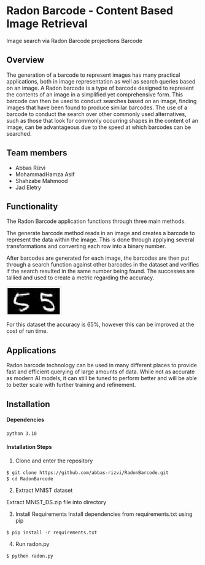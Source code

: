 # Radon Barcode - Content Based Image Retrieval

Image search via Radon Barcode projections
Barcode 

## Overview
The generation of a barcode to represent images has many practical
applications, both in image representation as well as search queries based on
an image. A Radon barcode is a type of barcode designed to represent the
contents of an image in a simplified yet comprehensive form. This barcode can
then be used to conduct searches based on an image, finding images that have
been found to produce similar barcodes. The use of a barcode to conduct the
search over other commonly used alternatives, such as those that look for
commonly occurring shapes in the content of an image, can be advantageous due
to the speed at which barcodes can be searched.

## Team members
- Abbas Rizvi
- MohammadHamza Asif
- Shahzabe Mahmood
- Jad Eletry

## Functionality

The Radon Barcode application functions through three main methods.

The generate barcode method reads in an image and creates a barcode to
represent the data within the image. This is done through applying several
transformations and converting each row into a binary number.

After barcodes are generated for each image, the barcodes are then put through
a search function against other barcodes in the dataset and verifies if the
search resulted in the same number being found. The successes are tallied and
used to create a metric regarding the accuracy.

![Successful Match](images/example_match_1.png)

For this dataset the accuracy is 65%, however this can be improved at the cost
of run time.

## Applications
Radon barcode technology can be used in many different places to provide fast
and efficient querying of large amounts of data. While not as accurate as
modern AI models, it can still be tuned to perform better and will be able to
better scale with further training and refinement.


## Installation

#### Dependencies
```
python 3.10
```

#### Installation Steps
1. Clone and enter the repository

```
$ git clone https://github.com/abbas-rizvi/RadonBarcode.git
$ cd RadonBarcode
```

2. Extract MNIST dataset

Extract MNIST_DS.zip file into directory

3. Install Requirements
Install dependencies from requirements.txt using pip

```
$ pip install -r requirements.txt
```
4. Run radon.py

```
$ python radon.py
```
